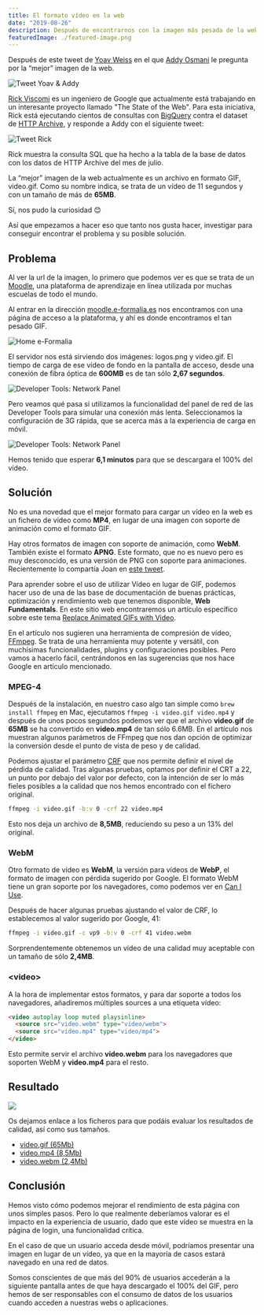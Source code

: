 ```yaml
---
title: El formato vídeo en la web
date: "2019-08-26"
description: Después de encontrarnos con la imagen más pesada de la web (según HTTP Archive), no hemos resistido la tentación de analizar el caso y encontrar una solución para mejorar el rendimiento.
featuredImage: ./featured-image.png
---
```


Después de este tweet de [Yoav Weiss](https://twitter.com/yoavweiss) en el que [Addy Osmani](https://twitter.com/addyosmani) le pregunta por la “mejor” imagen de la web.

![Tweet Yoav & Addy](./thumbs/Yoav.png)

[Rick Viscomi](https://twitter.com/rick_viscomi) es un ingeniero de Google que actualmente está trabajando en un interesante proyecto llamado "The State of the Web". Para esta iniciativa, Rick está ejecutando cientos de consultas con [BigQuery](https://cloud.google.com/bigquery/) contra el dataset de [HTTP Archive](https://httparchive.org), y responde a Addy con el siguiente tweet:

![Tweet Rick](./thumbs/Rick.png)

Rick muestra la consulta SQL que ha hecho a la tabla de la base de datos con los datos de HTTP Archive del mes de julio.

La “mejor” imagen de la web actualmente es un archivo en formato GIF, video.gif. Como su nombre indica, se trata de un vídeo de 11 segundos y con un tamaño de más de **65MB**.

Sí, nos pudo la curiosidad 😊

Así que empezamos a hacer eso que tanto nos gusta hacer, investigar para conseguir encontrar el problema y su posible solución.

## Problema

Al ver la url de la imagen, lo primero que podemos ver es que se trata de un [Moodle](https://moodle.org), una plataforma de aprendizaje en línea utilizada por muchas escuelas de todo el mundo.

Al entrar en la dirección [moodle.e-formalia.es](https://moodle.e-formalia.es) nos encontramos con una página de acceso a la plataforma, y ahí es donde encontramos el tan pesado GIF.

![Home e-Formalia](./thumbs/home.png)

El servidor nos está sirviendo dos imágenes: logos.png y video.gif. El tiempo de carga de ese vídeo de fondo en la pantalla de acceso, desde una conexión de fibra óptica de **600MB** es de tan sólo **2,67 segundos**.

![Developer Tools: Network Panel](./thumbs/network-1.png)

Pero veamos qué pasa si utilizamos la funcionalidad del panel de red de las Developer Tools para simular una conexión más lenta. Seleccionamos la configuración de 3G rápida, que se acerca más a la experiencia de carga en móvil.

![Developer Tools: Network Panel](./thumbs/network-2.png)

Hemos tenido que esperar **6,1 minutos** para que se descargara el 100% del vídeo.

## Solución

No es una novedad que el mejor formato para cargar un vídeo en la web es un fichero de vídeo como **MP4**, en lugar de una imagen con soporte de animación como el formato GIF.

Hay otros formatos de imagen con soporte de animación, como **WebM**. También existe el formato **APNG**. Este formato, que no es nuevo pero es muy desconocido, es una versión de PNG con soporte para animaciones. Recientemente lo compartía Joan en [este tweet](https://twitter.com/nucliweb/status/1163537269007032320).

Para aprender sobre el uso de utilizar Vídeo en lugar de GIF, podemos hacer uso de una de las base de documentación de buenas prácticas, optimización y rendimiento web que tenemos disponible, **Web Fundamentals**. En este sitio web encontraremos un artículo específico sobre este tema [Replace Animated GIFs with Video](https://developers.google.com/web/fundamentals/performance/optimizing-content-efficiency/replace-animated-gifs-with-video/).

En el artículo nos sugieren una herramienta de compresión de vídeo, [FFmpeg](https://ffmpeg.org). Se trata de una herramienta muy potente y versátil, con muchísimas funcionalidades, plugins y configuraciones posibles. Pero vamos a hacerlo fácil, centrándonos en las sugerencias que nos hace Google en artículo mencionado.

### MPEG-4

Después de la instalación, en nuestro caso algo tan simple como `brew install ffmpeg` en Mac, ejecutamos `ffmpeg -i video.gif video.mp4` y después de unos pocos segundos podemos ver que el archivo **video.gif** de **65MB** se ha convertido en **video.mp4** de tan sólo 6.6MB. En el artículo nos muestran algunos parámetros de FFmpeg que nos dan opción de optimizar la conversión desde el punto de vista de peso y de calidad.

Podemos ajustar el parámetro [CRF](https://trac.ffmpeg.org/wiki/Encode/H.264) que nos permite definir el nivel de pérdida de calidad. Tras algunas pruebas, optamos por definir el CRT a 22, un punto por debajo del valor por defecto, con la intención de ser lo más fieles posibles a la calidad que nos hemos encontrado con el fichero original.

```sh
ffmpeg -i video.gif -b:v 0 -crf 22 video.mp4
```

Esto nos deja un archivo de **8,5MB**, reduciendo su peso a un 13% del original.

### WebM

Otro formato de vídeo es **WebM**, la versión para vídeos de **WebP**, el formato de imagen con pérdida sugerido por Google. El formato WebM tiene un gran soporte por los navegadores, como podemos ver en [Can I Use](https://caniuse.com/#search=webm).

Después de hacer algunas pruebas ajustando  el valor de CRF, lo establecemos al valor sugerido por Google, 41:

```sh
ffmpeg -i video.gif -c vp9 -b:v 0 -crf 41 video.webm
```

Sorprendentemente obtenemos un vídeo de una calidad muy aceptable con un tamaño de sólo **2,4MB**.

### &lt;video&gt;

A la hora de implementar estos formatos, y para dar soporte a todos los navegadores, añadiremos múltiples sources a una etiqueta vídeo:

```html
<video autoplay loop muted playsinline>
  <source src="video.webm" type="video/webm">
  <source src="video.mp4" type="video/mp4">
</video>
```

Esto permite servir el archivo **video.webm** para los navegadores que soporten WebM y **video.mp4** para el resto.

## Resultado

![](./thumbs/terminal-files.png)

Os dejamos enlace a los ficheros para que podáis evaluar los resultados de calidad, así como sus tamaños.

- [video.gif (65Mb)](./assets/video.gif)
- [video.mp4 (8,5Mb)](./assets/video.mp4)
- [video.webm (2,4Mb)](./assets/video.webm)

## Conclusión

Hemos visto cómo podemos mejorar el rendimiento de esta página con unos simples pasos. Pero lo que realmente deberíamos valorar es el impacto en la experiencia de usuario, dado que este vídeo se muestra en la página de login, una funcionalidad crítica.

En el caso de que un usuario acceda desde móvil, podríamos presentar una imagen en lugar de un vídeo, ya que en la mayoría de casos estará navegado en una red de datos.

Somos conscientes de que más del 90% de usuarios accederán a la siguiente pantalla antes de que haya descargado el 100% del GIF, pero hemos de ser responsables con el consumo de datos de los usuarios cuando acceden a nuestras webs o aplicaciones.

